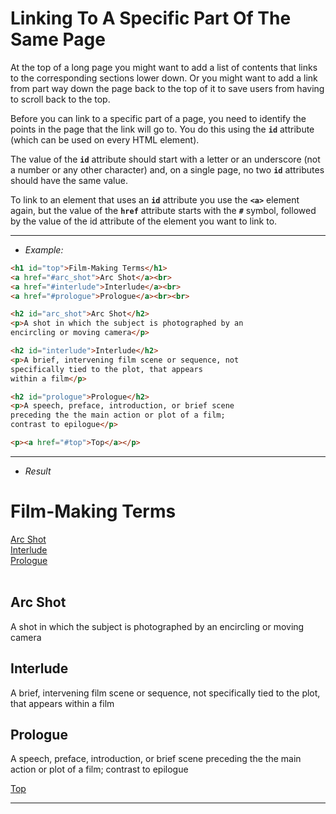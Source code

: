# Linking To A Specific Part Of The Same Page

At the top of a long page you might want to add a list of contents that links to the corresponding sections lower down. Or you might want to add a link from part way down the page back to the top of it to save users from having to scroll back to the top.

Before you can link to a specific part of a page, you need to identify the points in the page that the link will go to. You do this using the **`id`** attribute (which can be used on every HTML element).

The value of the **`id`** attribute should start with a letter or an underscore (not a number or any other character) and, on a single page, no two **`id`** attributes should have the same value.

To link to an element that uses an **`id`** attribute you use the **`<a>`** element again, but the value of the **`href`** attribute starts with the **`#`** symbol, followed by the value of the id attribute of the element you want to link to.

---
- *Example:*

```html
<h1 id="top">Film-Making Terms</h1>
<a href="#arc_shot">Arc Shot</a><br>
<a href="#interlude">Interlude</a><br>
<a href="#prologue">Prologue</a><br><br>

<h2 id="arc_shot">Arc Shot</h2>
<p>A shot in which the subject is photographed by an
encircling or moving camera</p>

<h2 id="interlude">Interlude</h2>
<p>A brief, intervening film scene or sequence, not
specifically tied to the plot, that appears
within a film</p>

<h2 id="prologue">Prologue</h2>
<p>A speech, preface, introduction, or brief scene
preceding the the main action or plot of a film;
contrast to epilogue</p>

<p><a href="#top">Top</a></p>
```
---
- *Result*

<h1 id="top">Film-Making Terms</h1>
<a href="#arc_shot">Arc Shot</a><br>
<a href="#interlude">Interlude</a><br>
<a href="#prologue">Prologue</a><br><br>
<h2 id="arc_shot">Arc Shot</h2>
<p>A shot in which the subject is photographed by an
encircling or moving camera</p>

<h2 id="interlude">Interlude</h2>
<p>A brief, intervening film scene or sequence, not
specifically tied to the plot, that appears
within a film</p>

<h2 id="prologue">Prologue</h2>
<p>A speech, preface, introduction, or brief scene
preceding the the main action or plot of a film;
contrast to epilogue</p>

<p><a href="#top">Top</a></p>

---
